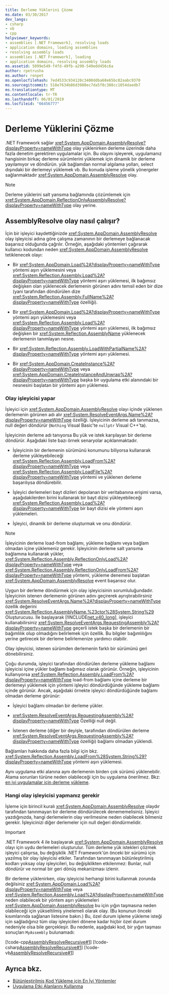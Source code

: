 ```yaml
---
title: Derleme Yüklerini Çözme
ms.date: 03/30/2017
dev_langs:
- csharp
- vb
- cpp
helpviewer_keywords:
- assemblies [.NET Framework], resolving loads
- application domains, loading assemblies
- resolving assembly loads
- assemblies [.NET Framework], loading
- application domains, resolving assembly loads
ms.assetid: 5099e549-f4fd-49fb-a290-549edd456c6a
author: rpetrusha
ms.author: ronpet
ms.openlocfilehash: 7ed4533c934120c3400ddba68e65bc82aabc9370
ms.sourcegitcommit: 518e7634b86d3980ec7da5f8c308cc1054daedb7
ms.translationtype: MT
ms.contentlocale: tr-TR
ms.lasthandoff: 06/01/2019
ms.locfileid: "66456777"
---
```

# <a name="resolving-assembly-loads"></a>Derleme Yüklerini Çözme
.NET Framework sağlar <xref:System.AppDomain.AssemblyResolve?displayProperty=nameWithType> olay yüklenirken derleme üzerinde daha fazla denetim gerektiren uygulamalar için. Bu olayını işleyerek, uygulamanız hangisinin birkaç derleme sürümlerini yüklemek için dinamik bir derleme yayılamıyor ve döndürün. yük bağlamdan normal algılama yolları, select dışındaki bir derlemeyi yüklemek vb. Bu konuda işleme yönelik yönergeler sağlanmaktadır <xref:System.AppDomain.AssemblyResolve> olay.  
  
> [!NOTE]
>  Derleme yüklerini salt yansıma bağlamında çözümlemek için <xref:System.AppDomain.ReflectionOnlyAssemblyResolve?displayProperty=nameWithType> olay yerine.  
  
## <a name="how-the-assemblyresolve-event-works"></a>AssemblyResolve olay nasıl çalışır?  
 İçin bir işleyici kaydettiğinizde <xref:System.AppDomain.AssemblyResolve> olay işleyicisi adına göre çalışma zamanının bir derlemeye bağlanacak başarısız olduğunda çağrılır. Örneğin, aşağıdaki yöntemleri çağırarak kullanıcı kodundan neden <xref:System.AppDomain.AssemblyResolve> tetiklenecek olayı:  
  
- Bir <xref:System.AppDomain.Load%2A?displayProperty=nameWithType> yöntemi aşırı yüklemesini veya <xref:System.Reflection.Assembly.Load%2A?displayProperty=nameWithType> yöntemi aşırı yüklemesi, ilk bağımsız değişken olan yüklenecek derlemenin görünen adını temsil eden bir dize (yani tarafından döndürülen dize <xref:System.Reflection.Assembly.FullName%2A?displayProperty=nameWithType> özelliği).  
  
- Bir <xref:System.AppDomain.Load%2A?displayProperty=nameWithType> yöntemi aşırı yüklemesini veya <xref:System.Reflection.Assembly.Load%2A?displayProperty=nameWithType> yöntemi aşırı yüklemesi, ilk bağımsız değişken bir <xref:System.Reflection.AssemblyName> yüklenecek derlemenin tanımlayan nesne.  
  
- Bir <xref:System.Reflection.Assembly.LoadWithPartialName%2A?displayProperty=nameWithType> yöntemi aşırı yüklemesi.  
  
- Bir <xref:System.AppDomain.CreateInstance%2A?displayProperty=nameWithType> veya <xref:System.AppDomain.CreateInstanceAndUnwrap%2A?displayProperty=nameWithType> başka bir uygulama etki alanındaki bir nesnesini başlatan bir yöntemi aşırı yüklemesi.  
  
### <a name="what-the-event-handler-does"></a>Olay işleyicisi yapar  
 İşleyici için <xref:System.AppDomain.AssemblyResolve> olayı içinde yüklenen derlemenin görünen adı alır <xref:System.ResolveEventArgs.Name%2A?displayProperty=nameWithType> özelliği. İşleyicinin derleme adı tanımazsa, null değeri döndürür (`Nothing` Visual Basic'te `nullptr` Visual C++'ta).  
  
 İşleyicinin derleme adı tanıyorsa Bu yük ve istek karşılayan bir derleme döndürür. Aşağıdaki liste bazı örnek senaryolar açıklanmaktadır.  
  
- İşleyicinin bir derlemenin sürümünü konumunu biliyorsa kullanarak derleme yükleyebileceği <xref:System.Reflection.Assembly.LoadFrom%2A?displayProperty=nameWithType> veya <xref:System.Reflection.Assembly.LoadFile%2A?displayProperty=nameWithType> yöntemi ve yüklenen derleme başarılıysa döndürebilir.  
  
- İşleyici derlemeleri bayt dizileri depolanan bir veritabanına erişimi varsa, aşağıdakilerden birini kullanarak bir bayt dizisi yükleyebileceği <xref:System.Reflection.Assembly.Load%2A?displayProperty=nameWithType> bir bayt dizisi ele yöntemi aşırı yüklemeleri.  
  
- İşleyici, dinamik bir derleme oluşturmak ve onu döndürür.  
  
> [!NOTE]
>  İşleyicinin derleme load-from bağlamı, yükleme bağlamı veya bağlam olmadan içine yüklemeniz gerekir. İşleyicinin derleme salt yansıma bağlamına kullanarak yükler, <xref:System.Reflection.Assembly.ReflectionOnlyLoad%2A?displayProperty=nameWithType> veya <xref:System.Reflection.Assembly.ReflectionOnlyLoadFrom%2A?displayProperty=nameWithType> yöntemi, yükleme denemesi başlatan <xref:System.AppDomain.AssemblyResolve> event başarısız olur.  
  
 Uygun bir derleme döndürmek için olay işleyicisinin sorumluluğundadır. İşleyicinin istenen derlemenin görünen adını geçirerek ayrıştırabilirsiniz <xref:System.ResolveEventArgs.Name%2A?displayProperty=nameWithType> özellik değerini <xref:System.Reflection.AssemblyName.%23ctor%28System.String%29> Oluşturucusu. İle başlayarak [!INCLUDE[net_v40_long](../../../includes/net-v40-long-md.md)], işleyici kullanabilirsiniz <xref:System.ResolveEventArgs.RequestingAssembly%2A?displayProperty=nameWithType> geçerli istek başka bir derlemenin bir bağımlılık olup olmadığını belirlemek için özellik. Bu bilgiler bağımlılığını yerine getirecek bir derleme belirlemenize yardımcı olabilir.  
  
 Olay işleyicisi, istenen sürümden derlemenin farklı bir sürümünü geri dönebilirsiniz.  
  
 Çoğu durumda, işleyici tarafından döndürülen derleme yükleme bağlamı işleyicisi içine yükler bağlamı bağımsız olarak görünür. Örneğin, işleyicinin kullanıyorsa <xref:System.Reflection.Assembly.LoadFrom%2A?displayProperty=nameWithType> load-from bağlamı içine derleme bir derlemeyi yüklemek için yöntemi işleyici döndürdüğünde yükleme bağlamı içinde görünür. Ancak, aşağıdaki örnekte işleyici döndürdüğünde bağlamı olmadan derleme görünür:  
  
- İşleyici bağlamı olmadan bir derleme yükler.  
  
- <xref:System.ResolveEventArgs.RequestingAssembly%2A?displayProperty=nameWithType> Özelliği null değil.  
  
- İstenen derleme (diğer bir deyişle, tarafından döndürülen derleme <xref:System.ResolveEventArgs.RequestingAssembly%2A?displayProperty=nameWithType> özelliği) bağlamı olmadan yüklendi.  
  
 Bağlamları hakkında daha fazla bilgi için bkz. <xref:System.Reflection.Assembly.LoadFrom%28System.String%29?displayProperty=nameWithType> yöntemi aşırı yüklemesi.  
  
 Aynı uygulama etki alanına aynı derlemenin birden çok sürümü yüklenebilir. Atama sorunları türüne neden olabileceği için bu uygulama önerilmez. Bkz: [en iyi uygulamalar için derleme yükleme](../../../docs/framework/deployment/best-practices-for-assembly-loading.md).  
  
### <a name="what-the-event-handler-should-not-do"></a>Hangi olay işleyicisi yapmanız gerekir  
 İşleme için birincil kuralı <xref:System.AppDomain.AssemblyResolve> olaydır tarafından tanınmayan bir derleme döndürülecek denememelisiniz. İşleyici yazdığınızda, hangi derlemelerin olay verilmesine neden olabilecek bilmeniz gerekir. İşleyicinizi diğer derlemeler için null değeri döndürmelidir.  
  
> [!IMPORTANT]
>  .NET Framework 4 ile başlayarak <xref:System.AppDomain.AssemblyResolve> olayı için uydu derlemeleri oluşturulur. Tüm derleme yük istekleri çözmek işleyici çalışırsa, bu değişiklik .NET Framework'ün önceki bir sürümü için yazılmış bir olay işleyicisi etkiler. Tarafından tanınmayan bütünleştirilmiş kodları yoksay olay işleyicileri, bu değişiklikten etkilenmez: Bunlar, null döndürür ve normal bir geri dönüş mekanizması izlenir.  
  
 Bir derleme yüklenirken, olay işleyicisi herhangi birini kullanmak zorunda değilsiniz <xref:System.AppDomain.Load%2A?displayProperty=nameWithType> veya <xref:System.Reflection.Assembly.Load%2A?displayProperty=nameWithType> neden olabilecek bir yöntem aşırı yüklemeleri <xref:System.AppDomain.AssemblyResolve> bu için yığın taşmasına neden olabileceği için yükseltilmiş yinelemeli olarak olay. (Bu konunun önceki kısımlarında sağlanan listesine bakın.) Bu, özel durum işleme yükleme isteği için sağladığınız tüm olay işleyicileri dönene kadar hiçbir özel durum nedeniyle olsa bile gerçekleşir. Bu nedenle, aşağıdaki kod, bir yığın taşması sonuçları `MyAssembly` bulunamadı:  
  
 [!code-cpp[AssemblyResolveRecursive#1](../../../samples/snippets/cpp/VS_Snippets_CLR/assemblyresolverecursive/cpp/example.cpp#1)]
 [!code-csharp[AssemblyResolveRecursive#1](../../../samples/snippets/csharp/VS_Snippets_CLR/assemblyresolverecursive/cs/example.cs#1)]
 [!code-vb[AssemblyResolveRecursive#1](../../../samples/snippets/visualbasic/VS_Snippets_CLR/assemblyresolverecursive/vb/example.vb#1)]  
  
## <a name="see-also"></a>Ayrıca bkz.

- [Bütünleştirilmiş Kod Yükleme için En İyi Yöntemler](../../../docs/framework/deployment/best-practices-for-assembly-loading.md)
- [Uygulama Etki Alanlarını Kullanma](../../../docs/framework/app-domains/use.md)
